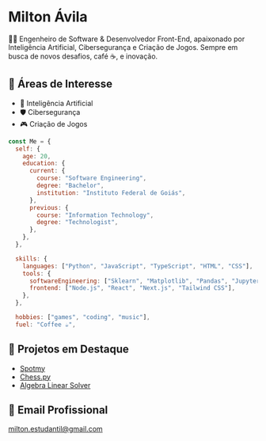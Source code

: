 # Milton Ávila
👨‍💻 Engenheiro de Software & Desenvolvedor Front-End, apaixonado por Inteligência Artificial, Cibersegurança e Criação de Jogos. Sempre em busca de novos desafios, café ☕, e inovação.

## 🎯 Áreas de Interesse
- 🧠 Inteligência Artificial
- 🛡️ Cibersegurança
- 🎮 Criação de Jogos

```javascript
const Me = {
  self: {
    age: 20,
    education: {
      current: {
        course: "Software Engineering",
        degree: "Bachelor",
        institution: "Instituto Federal de Goiás",
      },
      previous: {
        course: "Information Technology",
        degree: "Technologist",
      },
    },
  },

  skills: {
    languages: ["Python", "JavaScript", "TypeScript", "HTML", "CSS"],
    tools: {
      softwareEngineering: ["Sklearn", "Matplotlib", "Pandas", "Jupyter", "NLTK", "Docker"],
      frontend: ["Node.js", "React", "Next.js", "Tailwind CSS"],
    },
  },

  hobbies: ["games", "coding", "music"],
  fuel: "Coffee ☕",
```

## 🚀 Projetos em Destaque
- [Spotmy](https://github.com/Milton-Avila/Spotmy)
- [Chess.py](https://github.com/Milton-Avila/Chess.py)
- [Algebra Linear Solver](https://github.com/Milton-Avila/Linear-Algebra-Solver)

## 📧 Email Profissional
<milton.estudantil@gmail.com>
